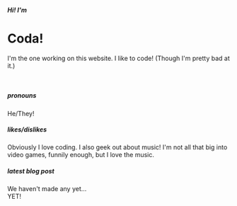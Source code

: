 ##### Hi! I'm
# Coda!

I'm the one working on this website. I like to code! (Though I'm pretty bad at it.)  

<br />

##### pronouns
He/They!
<br />

##### likes/dislikes
Obviously I love coding. I also geek out about music! I'm not all that big into video games, funnily enough, but I love the music.
<br />

##### latest blog post
We haven't made any yet...
<br />
YET!